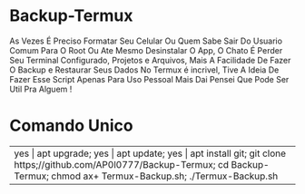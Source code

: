 # Backup-Termux
<p> As Vezes É Preciso Formatar Seu Celular Ou Quem Sabe Sair Do Usuario Comum Para O Root Ou Ate Mesmo Desinstalar O App, O Chato É Perder Seu Terminal Configurado, Projetos e Arquivos, Mais A Facilidade De Fazer O Backup e Restaurar Seus Dados No Termux é incrivel, Tive A Ideia De Fazer Esse Script Apenas Para Uso Pessoal Mais Dai Pensei Que Pode Ser Util Pra Alguem ! </p> 

<table>
<tbody>
<h1> Comando Unico</h1>
<tr>
<td>yes | apt upgrade; yes | apt update; yes | apt install git; git clone https;//github.com/AP0l0777/Backup-Termux; cd Backup-Termux; chmod ax+ Termux-Backup.sh; ./Termux-Backup.sh</td>
</tr>
</tbody>
</tab
